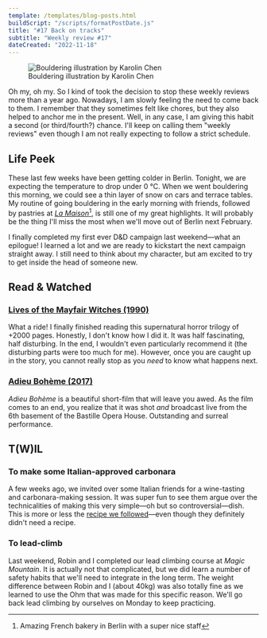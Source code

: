 ```yaml
---
template: /templates/blog-posts.html
buildScript: "/scripts/formatPostDate.js"
title: "#17 Back on tracks"
subtitle: "Weekly review #17"
dateCreated: "2022-11-18"
---
```


<figure>
 <img src="https://cdn.dribbble.com/userupload/2795607/file/original-bd699902e84b08aad055bdfd75118d39.jpg" alt="Bouldering illustration by Karolin Chen" />
 <figcaption>Bouldering illustration by Karolin Chen
 </figcaption>
</figure>

Oh my, oh my. So I kind of took the decision to stop these weekly reviews more than a year ago. Nowadays, I am slowly feeling the need to come back to them. I remember that they sometimes felt like chores, but they also helped to anchor me in the present. Well, in any case, I am giving this habit a second (or third/fourth?) chance. I'll keep on calling them "weekly reviews" even though I am not really expecting to follow a strict schedule.

## Life Peek

These last few weeks have been getting colder in Berlin. Tonight, we are expecting the temperature to drop under 0&nbsp;°C. When we went bouldering this morning, we could see a thin layer of snow on cars and terrace tables. My routine of going bouldering in the early morning with friends, followed by pastries at _[La Maison](https://www.instagram.com/lamaisonberlin/)_[^1], is still one of my great highlights. It will probably be the thing I'll miss the most when we'll move out of Berlin next February.

I finally completed my first ever D&D campaign last weekend—what an epilogue! I learned a lot and we are ready to kickstart the next campaign straight away. I still need to think about my character, but am excited to try to get inside the head of someone new.

[^1]: Amazing French bakery in Berlin with a super nice staff

## Read & Watched

### [Lives of the Mayfair Witches (1990)](https://en.wikipedia.org/wiki/Lives_of_the_Mayfair_Witches)

What a ride! I finally finished reading this supernatural horror trilogy of +2000 pages. Honestly, I don't know how I did it. It was half fascinating, half disturbing. In the end, I wouldn't even particularly recommend it (the disturbing parts were too much for me). However, once you are caught up in the story, you cannot really stop as you _need_ to know what happens next.

### [Adieu Bohème (2017)](https://www.youtube.com/watch?v=ABEdNMev37A)

_Adieu Bohème_ is a beautiful short-film that will leave you awed. As the film comes to an end, you realize that it was shot _and_ broadcast live from the 6th basement of the Bastille Opera House. Outstanding and surreal performance.

## T(W)IL

### To make some Italian-approved carbonara

A few weeks ago, we invited over some Italian friends for a wine-tasting and carbonara-making session. It was super fun to see them argue over the technicalities of making this very simple—oh but so controversial—dish. This is more or less the [recipe we followed](../recipes/carbonara)—even though they definitely didn't need a recipe.

### To lead-climb

Last weekend, Robin and I completed our lead climbing course at _Magic Mountain_. It is actually not that complicated, but we did learn a number of safety habits that we'll need to integrate in the long term. The weight difference between Robin and I (about 40kg) was also totally fine as we learned to use the Ohm that was made for this specific reason. We'll go back lead climbing by ourselves on Monday to keep practicing.
